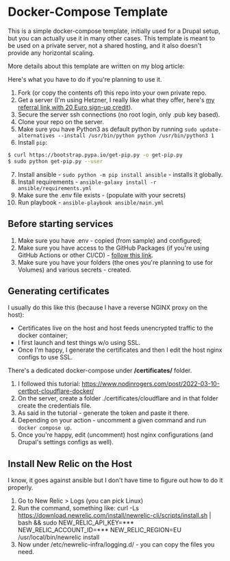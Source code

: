 # Docker-Compose Template
This is a simple docker-compose template, initially used for a Drupal setup, but you can actually use it in many other cases.
This template is meant to be used on a private server, not a shared hosting, and it also doesn't provide any horizontal scaling.

More details about this template are written on my blog article: 

Here's what you have to do if you're planning to use it.

1. Fork (or copy the contents of) this repo into your own private repo.
2. Get a server (I'm using Hetzner, I really like what they offer, here's [my referral link with 20 Euro sign-up credit](https://hetzner.cloud/?ref=Xt1tRLDLeR7n)).
3. Secure the server ssh connections (no root login, only .pub key based).
4. Clone your repo on the server.
5. Make sure you have Python3 as default python by running `sudo update-alternatives --install /usr/bin/python python /usr/bin/python3 1`
6. Install `pip`:
```bash
$ curl https://bootstrap.pypa.io/get-pip.py -o get-pip.py
$ sudo python get-pip.py --user
```
7. Install ansible - `sudo python -m pip install ansible` - installs it globally.
8. Install requirements - `ansible-galaxy install -r ansible/requirements.yml`
9. Make sure the .env file exists - (populate with your secrets)
10. Run playbook - `ansible-playbook ansible/main.yml`

## Before starting services
1. Make sure you have .env - copied (from sample) and configured;
2. Make sure you have access to the GitHub Packages (if you're using GitHub Actions or other CI/CD) - [follow this link](https://docs.github.com/en/packages/working-with-a-github-packages-registry/working-with-the-container-registry).
3. Make sure you have your folders (the ones you're planning to use for Volumes) and various secrets - created.

## Generating certificates

I usually do this like this (because I have a reverse NGINX proxy on the host):
- Certificates live on the host and host feeds unencrypted traffic to the docker container;
- I first launch and test things w/o using SSL.
- Once I'm happy, I generate the certificates and then I edit the host nginx configs to use SSL.

There's a dedicated docker-compose under **/certificates/** folder.

1. I followed this tutorial: https://www.nodinrogers.com/post/2022-03-10-certbot-cloudflare-docker/
2. On the server, create a folder ./certificates/cloudflare and in that folder create the credentials file.
3. As said in the tutorial - generate the token and paste it there.
4. Depending on your action - uncomment a given command and run `docker compose up`.
5. Once you're happy, edit (uncomment) host nginx configurations (and Drupal's settings configs as well).

## Install New Relic on the Host
I know, it goes against ansible but I don't have time to figure out how to do it properly.

1. Go to New Relic > Logs (you can pick Linux)
2. Run the command, something like: curl -Ls https://download.newrelic.com/install/newrelic-cli/scripts/install.sh | bash && sudo NEW_RELIC_API_KEY=*** NEW_RELIC_ACCOUNT_ID=*** NEW_RELIC_REGION=EU /usr/local/bin/newrelic install
3. Now under /etc/newrelic-infra/logging.d/ - you can copy the files you need.
